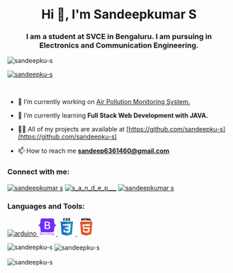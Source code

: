<h1 align="center">Hi 👋, I'm Sandeepkumar S</h1>
<h3 align="center">I am a student at SVCE in Bengaluru. I am pursuing in Electronics and Communication Engineering.</h3>

<p align="left"> <img src="https://komarev.com/ghpvc/?username=sandeepku-s&label=Profile%20views&color=0e75b6&style=flat" alt="sandeepku-s" /> </p>

<p align="left"> <a href="https://github.com/ryo-ma/github-profile-trophy"><img src="https://github-profile-trophy.vercel.app/?username=sandeepku-s" alt="sandeepku-s" /></a> </p>

<p align="left"> <a href="https://twitter.com/" target="blank"><img src="https://img.shields.io/twitter/follow/?logo=twitter&style=for-the-badge" alt="" /></a> </p>

- 🔭 I’m currently working on [Air Pollution Monitoring System.](https://github.com/sandeepku-s/Air-pollution-monitoring-system)

- 🌱 I’m currently learning **Full Stack Web Development with JAVA.**

- 👨‍💻 All of my projects are available at [https://github.com/sandeepku-s](https://github.com/sandeepku-s)

- 📫 How to reach me **sandeep6361460@gmail.com**

<h3 align="left">Connect with me:</h3>
<p align="left">
<a href="[https://linkedin.com/in/sandeepkumar s](https://www.linkedin.com/in/sandeepkumar-s-233721241/)" target="blank"><img align="center" src="https://raw.githubusercontent.com/rahuldkjain/github-profile-readme-generator/master/src/images/icons/Social/linked-in-alt.svg" alt="sandeepkumar s" height="30" width="40" /></a>
<a href="https://instagram.com/s_a_n_d_e_p___" target="blank"><img align="center" src="https://raw.githubusercontent.com/rahuldkjain/github-profile-readme-generator/master/src/images/icons/Social/instagram.svg" alt="s_a_n_d_e_p___" height="30" width="40" /></a>
<a href="https://www.youtube.com/c/sandeepkumar s" target="blank"><img align="center" src="https://raw.githubusercontent.com/rahuldkjain/github-profile-readme-generator/master/src/images/icons/Social/youtube.svg" alt="sandeepkumar s" height="30" width="40" /></a>
</p>

<h3 align="left">Languages and Tools:</h3>
<p align="left"> <a href="https://www.arduino.cc/" target="_blank" rel="noreferrer"> <img src="https://cdn.worldvectorlogo.com/logos/arduino-1.svg" alt="arduino" width="40" height="40"/> </a> <a href="https://getbootstrap.com" target="_blank" rel="noreferrer"> <img src="https://raw.githubusercontent.com/devicons/devicon/master/icons/bootstrap/bootstrap-plain-wordmark.svg" alt="bootstrap" width="40" height="40"/> </a> <a href="https://www.w3schools.com/css/" target="_blank" rel="noreferrer"> <img src="https://raw.githubusercontent.com/devicons/devicon/master/icons/css3/css3-original-wordmark.svg" alt="css3" width="40" height="40"/> </a> <a href="https://www.w3.org/html/" target="_blank" rel="noreferrer"> <img src="https://raw.githubusercontent.com/devicons/devicon/master/icons/html5/html5-original-wordmark.svg" alt="html5" width="40" height="40"/> </a> </p>

<p><img align="left" src="https://github-readme-stats.vercel.app/api/top-langs?username=sandeepku-s&show_icons=true&locale=en&layout=compact" alt="sandeepku-s" /></p>

<p>&nbsp;<img align="center" src="https://github-readme-stats.vercel.app/api?username=sandeepku-s&show_icons=true&locale=en" alt="sandeepku-s" /></p>

<p><img align="center" src="https://github-readme-streak-stats.herokuapp.com/?user=sandeepku-s&" alt="sandeepku-s" /></p>

